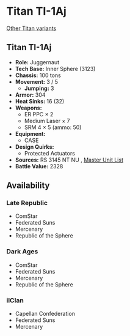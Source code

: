 # Titan TI-1Aj 

[Other Titan variants](../titan.md) 

## Titan TI-1Aj 

- **Role:** Juggernaut 
- **Tech Base:** Inner Sphere (3123) 
- **Chassis:** 100 tons 
- **Movement:** 3 / 5 
  - **Jumping:** 3 
- **Armor:** 304 
- **Heat Sinks:** 16 (32) 
- **Weapons:** 
  - ER PPC × 2 
  - Medium Laser × 7 
  - SRM 4 × 5 (ammo: 50) 
- **Equipment:** 
  - CASE 
- **Design Quirks:** 
  - Protected Actuators 
- **Sources:** RS 3145 NT NU , [Master Unit List](http://masterunitlist.info/Unit/Details/6827) 
- **Battle Value:** 2328 

## Availability 

### Late Republic 

- ComStar 
- Federated Suns 
- Mercenary 
- Republic of the Sphere 

### Dark Ages 

- ComStar 
- Federated Suns 
- Mercenary 
- Republic of the Sphere 

### ilClan 

- Capellan Confederation 
- Federated Suns 
- Mercenary 

